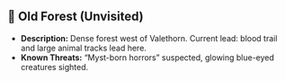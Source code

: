 ## 🌲 Old Forest (Unvisited)
- **Description:** Dense forest west of Valethorn. Current lead: blood trail and large animal tracks lead here.
- **Known Threats:** “Myst-born horrors” suspected, glowing blue-eyed creatures sighted.